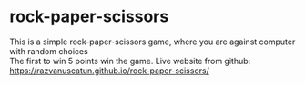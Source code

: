 # rock-paper-scissors
This is a simple rock-paper-scissors game, where you are against computer with random choices<br>
The first to win 5 points win the game.
Live website from github: https://razvanuscatun.github.io/rock-paper-scissors/
